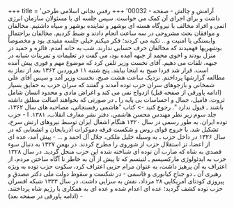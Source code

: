 +++
title = 'آرامش و چالش - صفحه - 00032'
+++
رفس نجانی اسلامی طرحی داشت و برای اجرای آن کمک می خواست. سپس جلسه ای با مسئولان سازمان انرژی اتمی و افراد مخالف با نیروگاه هسته ای بوشهر و نماینده بوشهر و سپاه داشتیم. مخالفان و موافقان بحث مشروحی در سه ساعت انجام دادند و ضبط کردیم. مخالفان براحتمال وابستگی یا امنیت و... تکیه می کردند؛ فکر میکنم خیلی جلسه مفیدی بود و مخصوصاً بوشهریها فهمیدند که مخالفان حرف حسابی ندارند. شب به خانه آمدم. فائزه و حمید در منزل بودند و اخوی محمد از جبهه آمده بود، می گفت در تعلیمات و تمرینات شبانه در جبهه، تلفات می دهیم. آقای نخست وزیر تلفن کرد که موضوع مهم و فوری پیش آمده است. قرار شد فردا صبح به اینجا بیایند. پنج شنبه ۱۱ فروردین ۱۳۶۲ بعد از نماز به مطالعه گزارشها پرداختم. نزدیک ساعت هشت صبح، نخست وزیر آمد و سپس آقای علی شمخانی و بازجوهای سران حزب توده آمدند و گفتند که سران حزب به حقایق بسیار (ادامه پاورقی از صفحه قبل) ازدواج نفی می کند و اغراض مادی و محدود انسان شامل ثروت، فامیل، جمال و احساسات بی پایه را ـ در صورتی که بخواهند اصالت مطلق داشته باشند ـ قبول ندارد ". رجوع کنید -> کتاب "هاشمی رفسنجانی، مصاحبه های سال ۱۳۶۲، جلد سوم زیر نظر مهندس محسن هاشمی، دفتر نشر معارف انقلاب، ۱۳۸۱. ا - حزب توده ایران، به طور رسمی در سال ۱۳۲۰ هنگام اشغال ایران توسط نیروهای ارتش سرخ، تشکیل شد. با خروج قوای روس و شکست فرقه دموکرات آذربایجان و انشعابی که در سال ۱۳۲۶ در داخل حزب ـ به وسیله خلیل ملکی، جلال آل احمد و ... - پیش آمد، عده ای از اعضا، تز استقلال حزب از شوروی را مطرح کردند. در بهمن ۱۳۲۷ به دنبال سوء قصدی به شاه که ضارب آن توده ای شناخته شده این حزب منحل گردید. در سال ۱۳۲۸ حزب به ایدئولوژی مارکسیسم ـ لنینسم که تا پیش از آن به خاطر نا آگاه ساختن مردم، از اعتراف به آن پرهیز داشت، به عنوان مرام حزبی اعتراف کرد، سکوت حزب توده به ویژه رهبری آن ـ دو جناح کیانوری و قاسمی - در شکست و سقوط دولت ملی دکتر مصدق و پیروزی کودتای آمریکایی ۲۸ مرداد، نقش به سزایی داشت. در سال ۱۳۳۳ شبکه افسران حزب توده کشف گردید؛ عده ای اعدام شده و عده ای به همکاری با رژیم شاه پرداختند. (ادامه پاورقی در صفحه بعد) -